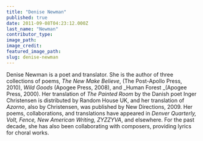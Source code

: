 ```yaml
---
title: "Denise Newman"
published: true
date: 2011-09-08T04:23:12.000Z
last_name: "Newman"
contributor_type:
image_path:
image_credit:
featured_image_path:
slug: denise-newman
---
```


Denise Newman is a poet and translator. She is the author of three collections of poems, _The New Make Believe_, (The Post-Apollo Press, 2010), _Wild Goods_ (Apogee Press, 2008), and _Human Forest _(Apogee Press, 2000). Her translation of _The Painted Room_ by the Danish poet Inger Christensen is distributed by Random House UK, and her translation of _Azorno_, also by Christensen, was published by New Directions, 2009. Her poems, collaborations, and translations have appeared in _Denver Quarterly, Volt, Fence, New American Writing, ZYZZYVA_, and elsewhere. For the past decade, she has also been collaborating with composers, providing lyrics for choral works.

